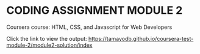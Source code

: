 # CODING ASSIGNMENT MODULE 2
Coursera course: HTML, CSS, and Javascript for Web Developers


Click the link to view the output: https://tamayodb.github.io/coursera-test-module-2/module2-solution/index
